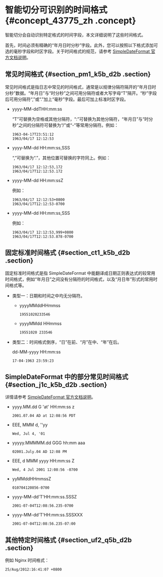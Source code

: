 # 智能切分可识别的时间格式 {#concept_43775_zh .concept}

智能切分会自动识别特定格式的时间字段，本文详细说明了这些时间格式。

首先，时间必须有精确的“年月日时分秒”字段。此外，您可以按照以下格式添加可选的毫秒字段和时区字段。关于时间格式的规范，请参考 [SimpleDateFormat 官方文档说明](https://docs.oracle.com/javase/8/docs/api/java/text/SimpleDateFormat.html)。

## 常见时间格式 {#section_pm1_k5b_d2b .section}

常见时间格式是指日志中常见的时间格式，通常是以规律分隔符隔开的“年月日时分秒”数据。“年月日”与“时分秒”之间可用分隔符或者大写字母“T”隔开。“秒”字段后可用分隔符“,”或“.”加上“毫秒”字段。最后可加上标准时区字段。

-   yyyy-MM-ddTHH:mm:ss

    “T”可替换为空格或其他分隔符，“:”可替换为其他分隔符，“年月日”与“时分秒”之间的分隔符可替换为“/”或“-”等常用分隔符。例如：

    ```
    1963-04-17T23:51:12
    1963/04/17 12:12:53
    ```

-   yyyy-MM-dd HH:mm:ss,SSS

    “,”可替换为“.”，其他位置可替换的字符同上。例如：

    ```
    1963/04/17 12:12:53,172
    1963/04/17T12:12:53.172
    ```

-   yyyy-MM-dd HH:mm:ssZ

    例如：

    ```
    1963/04/17 12:12:53+0800
    1963/04/17T12:12:53-0700
    ```

-   yyyy-MM-dd HH:mm:ss,SSS

    例如：

    ```
    1963/04/17 12:12:53,999+0800
    1963/04/17T12:12:53.878-0700
    ```


## 固定标准时间格式 {#section_ct1_k5b_d2b .section}

固定标准时间格式是指 SimpleDateFormat 中能翻译成日期正则表达式的较常用时间格式，例如“年月日”之间没有分隔符的时间格式，以及“月日年”形式的常用时间格式等。

-   类型一：日期和时间之中均无分隔符。

    -   yyyyMMddHHmmss

        ```
        19551020233546
        ```

    -   yyyyMMdd HHmmss

        ```
        19551020 233546
        ```

-   类型二：时间格式倒序，“日”在前、“月”在中、“年”在后。

    dd-MM-yyyy HH:mm:ss

    ```
    17-04-1963 23:59:23
    ```


## SimpleDateFormat 中的部分常见时间格式 {#section_j1c_k5b_d2b .section}

详情请参考 [SimpleDateFormat 官方文档说明](https://docs.oracle.com/javase/8/docs/api/java/text/SimpleDateFormat.html)。

-   yyyy.MM.dd G 'at' HH:mm:ss z

    ```
    2001.07.04 AD at 12:08:56 PDT
    ```

-   EEE, MMM d, ''yy

    ```
    Wed, Jul 4, '01
    ```

-   yyyyy.MMMMM.dd GGG hh:mm aaa

    ```
    02001.July.04 AD 12:08 PM
    ```

-   EEE, d MMM yyyy HH:mm:ss Z

    ```
    Wed, 4 Jul 2001 12:08:56 -0700
    ```

-   yyMMddHHmmssZ

    ```
    010704120856-0700
    ```

-   yyyy-MM-dd'T'HH:mm:ss.SSSZ

    ```
    2001-07-04T12:08:56.235-0700
    ```

-   yyyy-MM-dd'T'HH:mm:ss.SSSXXX

    ```
    2001-07-04T12:08:56.235-07:00
    ```


## 其他特定时间格式 {#section_uf2_q5b_d2b .section}

例如 Nginx 时间格式：

```
25/Aug/2012:16:41:07 +0800
```


